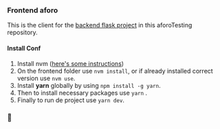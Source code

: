 
### Frontend aforo
This is the client for the [backend flask project](https://github.com/santiagoMeloMedina/aforoTesting/tree/dev/backend) in this aforoTesting repository. 

#### Install Conf
1. Install nvm ([here's some instructions](https://github.com/nvm-sh/nvm))
2. On the frontend folder use `nvm install`, or if already installed correct version use `nvm use`.
3. Install **yarn** globally by using `npm install -g yarn`.
4. Then to install necessary packages use `yarn` .
5. Finally to run de project use `yarn dev`.

### 🎉
